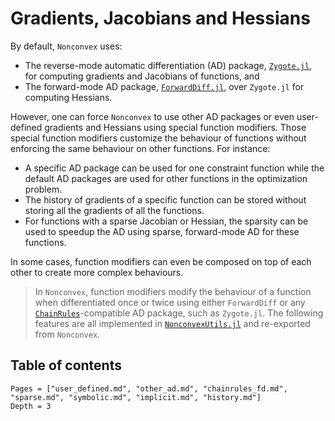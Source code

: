 # Gradients, Jacobians and Hessians

By default, `Nonconvex` uses:
- The reverse-mode automatic differentiation (AD) package, [`Zygote.jl`](https://github.com/FluxML/Zygote.jl), for computing gradients and Jacobians of functions, and
- The forward-mode AD package, [`ForwardDiff.jl`](https://github.com/JuliaDiff/ForwardDiff.jl), over  `Zygote.jl` for computing Hessians.

However, one can force `Nonconvex` to use other AD packages or even user-defined gradients and Hessians using special function modifiers. Those special function modifiers customize the behaviour of functions without enforcing the same behaviour on other functions. For instance:
- A specific AD package can be used for one constraint function while the default AD packages are used for other functions in the optimization problem.
- The history of gradients of a specific function can be stored without storing all the gradients of all the functions.
- For functions with a sparse Jacobian or Hessian, the sparsity can be used to speedup the AD using sparse, forward-mode AD for these functions.

In some cases, function modifiers can even be composed on top of each other to create more complex behaviours. 

> In `Nonconvex`, function modifiers modify the behaviour of a function when differentiated once or twice using either `ForwardDiff` or any [`ChainRules`](https://github.com/JuliaDiff/ChainRules.jl)-compatible AD package, such as `Zygote.jl`. The following features are all implemented in [`NonconvexUtils.jl`](https://github.com/JuliaNonconvex/NonconvexUtils.jl) and re-exported from `Nonconvex`.

## Table of contents

```@contents
Pages = ["user_defined.md", "other_ad.md", "chainrules_fd.md", "sparse.md", "symbolic.md", "implicit.md", "history.md"]
Depth = 3
```
